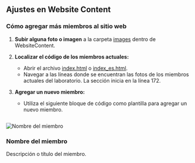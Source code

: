 ## Ajustes en Website Content

### Cómo agregar más miembros al sitio web

1. **Subir alguna foto o imagen** a la carpeta [images](https://github.com/LaboratorioSaludVisual/LabSaludVisual/tree/main/WebsiteContent/images) dentro de WebsiteContent.

2. **Localizar el código de los miembros actuales:**
   - Abrir el archivo [index.html](https://github.com/LaboratorioSaludVisual/LabSaludVisual/blob/main/index.html) o [index_es.html](https://github.com/LaboratorioSaludVisual/LabSaludVisual/blob/main/index_es.html).
   - Navegar a las líneas donde se encuentran las fotos de los miembros actuales del laboratorio. La sección inicia en la línea 172.

3. **Agregar un nuevo miembro:**
   - Utiliza el siguiente bloque de código como plantilla para agregar un nuevo miembro.

   ```html
<div class="miembro">
  <img src="images/nombre_del_miembro.jpg" alt="Nombre del miembro">
  <h3>Nombre del miembro</h3>
  <p>Descripción o título del miembro.</p>
</div>


